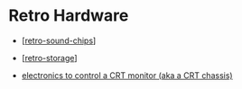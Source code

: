 Retro Hardware
==============

* [[retro-sound-chips]]
* [[retro-storage]]


* [electronics to control a CRT monitor (aka a CRT chassis)](https://github.com/tdaede/td-crt)


[//begin]: # "Autogenerated link references for markdown compatibility"
[retro-sound-chips]: retro-sound-chips.md "Retro Sound Chips"
[retro-storage]: retro-storage.md "Retro Storage"
[//end]: # "Autogenerated link references"